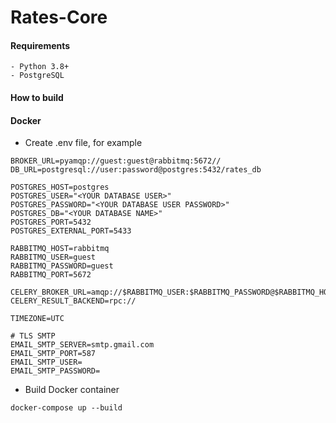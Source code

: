 # Rates-Core

#### Requirements

```.env
- Python 3.8+
- PostgreSQL
```

#### How to build
#### Docker
- Create .env file, for example
```
BROKER_URL=pyamqp://guest:guest@rabbitmq:5672//
DB_URL=postgresql://user:password@postgres:5432/rates_db

POSTGRES_HOST=postgres
POSTGRES_USER="<YOUR DATABASE USER>"
POSTGRES_PASSWORD="<YOUR DATABASE USER PASSWORD>"
POSTGRES_DB="<YOUR DATABASE NAME>"
POSTGRES_PORT=5432
POSTGRES_EXTERNAL_PORT=5433

RABBITMQ_HOST=rabbitmq
RABBITMQ_USER=guest
RABBITMQ_PASSWORD=guest
RABBITMQ_PORT=5672

CELERY_BROKER_URL=amqp://$RABBITMQ_USER:$RABBITMQ_PASSWORD@$RABBITMQ_HOST:$RABBITMQ_PORT//
CELERY_RESULT_BACKEND=rpc://

TIMEZONE=UTC

# TLS SMTP
EMAIL_SMTP_SERVER=smtp.gmail.com
EMAIL_SMTP_PORT=587
EMAIL_SMTP_USER=
EMAIL_SMTP_PASSWORD=

```
- Build Docker container
```
docker-compose up --build
```
